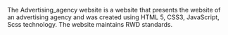 The Advertising_agency website is a website that presents the website of an advertising agency and was created using HTML 5, CSS3, JavaScript, Scss technology. The website maintains RWD standards.
